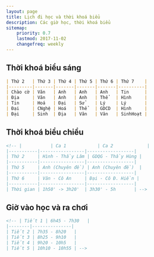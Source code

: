 ```yaml
---
layout: page
title: Lịch đi học và thời khoá biểu
description: Các giờ học, thời khoá biểu
sitemap:
    priority: 0.7
    lastmod: 2017-11-02
    changefreq: weekly
---
```

## Thời khoá biểu sáng 
```markdown
| Thứ 2   | Thứ 3 | Thứ 4 | Thứ 5 | Thứ 6 | Thứ 7    |
|---------|-------|-------|-------|-------|----------|
| Chào cờ | Văn   | Anh   | Anh   | Anh   | Tin      |
| Địa     | Văn   | Anh   | Anh   | Thể   | Hình     |
| Tin     | Hoá   | Đại   | Sử    | Lý    | Lý       |
| Đại     | CNghệ | Hoá   | Thể   | GDCD  | Hình     |
| Đại     | Sinh  | Địa   | Văn   | Văn   | SinhHoạt |

```
## Thời khoá biểu chiều
```markdown
<!-- |           | Ca 1            | Ca 2             |
|-----------|-----------------|------------------|
| Thứ 2     | Hình - Thầy Lâm | GDQG - Thầy Hùng |
|-----------|-----------------|------------------|
| Thứ 5     | Anh (Chuyên đề) | Anh (Chuyên đề)  |
|-----------|-----------------|------------------|
| Thứ 6     | Văn - Cô An     | Đại - Cô Đ. Hiền |
|-----------|-----------------|------------------|
| Thời gian | 1h50' -> 3h20'  | 3h30' - 5h       | -->
```
## Giờ vào học và ra chơi 
```markdown
<!-- | Tiết 1 | 6h45 - 7h30   |
|--------|---------------|
| Tiết 2 | 7h35 - 8h20   |
| Tiết 3 | 8h25 - 9h10   |
| Tiết 4 | 9h20 - 10h5   |
| Tiết 5 | 10h10 - 10h55 | -->
```
<!-- ## About our Site

<span class="image left"><img src="{{ "/images/pic04.jpg" | absolute_url }}" alt="" /></span>

Making steady content and conveying it well takes a great deal of research and, hence, time and exertion. Building a profound established comprehension of your target customer needs is critical as your principle objective ought to be to fulfill their requirements as awesome content. You should need to enhance their lives. Having significant content like this may not be simple by any methods. Be that as it may, in any case, it's a fundamental apparatus in the event that you expect to grow a fruitful and supportable business in the present web focused world.

Receiving the benefits of content is a certain something. Be that as it may, it's so substantially less demanding once you begin conveying all the more successfully. The profitable content thought isn't just about bragging your item's capacities and general worth or your organization's achievements. You should concentrate less on advertising how awesome your item is and rather concentrate on indicating how valuable it is. This is a client focused approach as it concentrates on their issues and your answer for them. Making yourself fundamental is critical.

### Content is Imortant
<div class="box">
  <p>
  In saying that, a one-measure fits-all approach won't do the trick with regards to content promoting. Rather, an emphasis on making remarkable, high caliber and totally genuine content that is engaging, helpful and fascinating for customers will get you the crown. From content, video and symbolism to infographics, studies, online courses and podcasts, whatever your favored content medium is, guarantee it is shareable and pertinent to your industry.
  </p>
</div>

<span class="image left"><img src="{{ "/images/pic05.jpg" | absolute_url }}" alt="" /></span>

On social media, we may share our own thoughts and advance our image notwithstanding spreading musings for different associations and affiliations. With such a critical number of associations with people and relationship on social media, our experience can be over-burden with a considerable measure of information. -->
